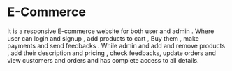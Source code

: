 # E-Commerce
It is a responsive E-commerce website for both user and admin . Where user can login and signup , add products to cart  , Buy them , make payments and send feedbacks . While admin and add and remove products , add their description  and pricing , check feedbacks, update orders and view customers and orders  and has complete access to all details.
